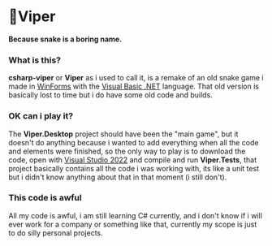 # 🐍Viper
**Because snake is a boring name.**
### What is this?
**csharp-viper** or **Viper** as i used to call it, is a remake of an old snake game i made in [WinForms](https://learn.microsoft.com/en-us/dotnet/desktop/winforms/overview/?view=netdesktop-9.0) with the [Visual Basic .NET](https://es.wikipedia.org/wiki/Visual_Basic_.NET) language. That old version is basically lost to time but i do have some old code and builds.

### OK can i play it?
The **Viper.Desktop** project should have been the "main game", but it doesn't do anything because i wanted to add everything when all the code and elements were finished, so the only way to play is to download the code, open with [Visual Studio 2022](https://visualstudio.microsoft.com/vs/) and compile and run **Viper.Tests**, that project basically contains all the code i was working with, its like a unit test but i didn't know anything about that in that moment (i still don't).

### This code is awful
All my code is awful, i am still learning C# currently, and i don't know if i will ever work for a company or something like that, currently my scope is just to do silly personal projects.
